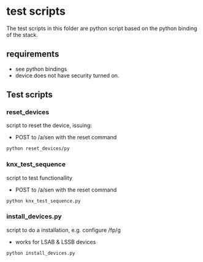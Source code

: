 # test scripts

The test scripts in this folder are python script based on the python binding of the stack.

## requirements

- see python bindings
- device does not have security turned on.

## Test scripts

### reset_devices

script to reset the device, issuing:

- POST to /a/sen with the reset command

```bash
python reset_devices/py
```

### knx_test_sequence

script to test functionallity

- POST to /a/sen with the reset command

```bash
python knx_test_sequence.py
```

### install_devices.py

script to do a installation, e.g. configure /fp/g

- works for LSAB & LSSB devices

```bash
python install_devices.py
```
